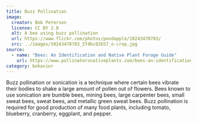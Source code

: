 ```yaml
---
title: Buzz Pollination
image:
  creator: Bob Peterson
  license: CC BY 2.0
  alt: A bee using buzz pollination
  url: https://www.flickr.com/photos/pondapple/10243478783/
  src: ../images/10243478783_5f4bc02b57_o-crop.jpg
source:
  - name: "Bees: An Identification and Native Plant Forage Guide"
    url: https://www.pollinatorsnativeplants.com/bees-an-identification-and-native-plant-forage-guide.html
category: behavior
---
```

Buzz pollination or sonication is a technique where certain bees vibrate their bodies to shake a large amount of pollen out of flowers. Bees known to use sonication are bumble bees, mining bees, large carpenter bees, small sweat bees, sweat bees, and metallic green sweat bees. Buzz pollination is required for good production of many food plants, including tomato, blueberry, cranberry, eggplant, and pepper.
